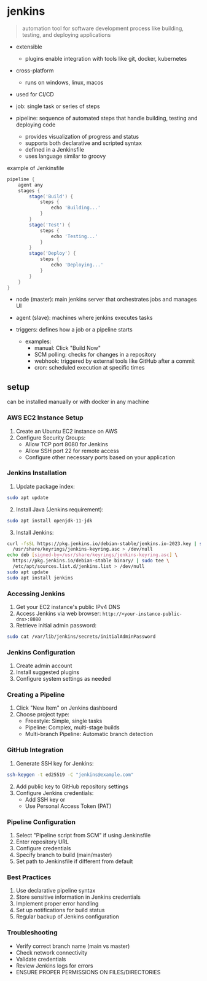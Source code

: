 
# jenkins

> automation tool for software development process like building, testing, and deploying applications

- extensible
  - plugins enable integration with tools like git, docker, kubernetes
- cross-platform
  - runs on windows, linux, macos
- used for CI/CD


- job: single task or series of steps
- pipeline: sequence of automated steps that handle building, testing and deploying code
  - provides visualization of progress and status
  - supports both declarative and scripted syntax
  - defined in a Jenkinsfile
  - uses language similar to groovy

example of Jenkinsfile

```groovy
pipeline {
    agent any
    stages {
        stage('Build') {
            steps {
                echo 'Building...'
            }
        }
        stage('Test') {
            steps {
                echo 'Testing...'
            }
        }
        stage('Deploy') {
            steps {
                echo 'Deploying...'
            }
        }
    }
}
```

- node (master): main jenkins server that orchestrates jobs and manages UI
- agent (slave): machines where jenkins executes tasks

- triggers: defines how a job or a pipeline starts
  - examples:
    - manual: Click "Build Now"
    - SCM polling: checks for changes in a repository
    - webhook: triggered by external tools like GitHub after a commit
    - cron: scheduled execution at specific times

## setup

can be installed manually or with docker in any machine

### AWS EC2 Instance Setup

1. Create an Ubuntu EC2 instance on AWS
2. Configure Security Groups:
   - Allow TCP port 8080 for Jenkins
   - Allow SSH port 22 for remote access
   - Configure other necessary ports based on your application

### Jenkins Installation

1. Update package index:

```bash
sudo apt update
```

2. Install Java (Jenkins requirement):

```bash
sudo apt install openjdk-11-jdk
```

3. Install Jenkins:

```bash
curl -fsSL https://pkg.jenkins.io/debian-stable/jenkins.io-2023.key | sudo tee \
  /usr/share/keyrings/jenkins-keyring.asc > /dev/null
echo deb [signed-by=/usr/share/keyrings/jenkins-keyring.asc] \
  https://pkg.jenkins.io/debian-stable binary/ | sudo tee \
  /etc/apt/sources.list.d/jenkins.list > /dev/null
sudo apt update
sudo apt install jenkins
```

### Accessing Jenkins

1. Get your EC2 instance's public IPv4 DNS
2. Access Jenkins via web browser: `http://<your-instance-public-dns>:8080`
3. Retrieve initial admin password:

```bash
sudo cat /var/lib/jenkins/secrets/initialAdminPassword
```

### Jenkins Configuration

1. Create admin account
2. Install suggested plugins
3. Configure system settings as needed

### Creating a Pipeline

1. Click "New Item" on Jenkins dashboard
2. Choose project type:
   - Freestyle: Simple, single tasks
   - Pipeline: Complex, multi-stage builds
   - Multi-branch Pipeline: Automatic branch detection

### GitHub Integration

1. Generate SSH key for Jenkins:

```bash
ssh-keygen -t ed25519 -C "jenkins@example.com"
```

2. Add public key to GitHub repository settings
3. Configure Jenkins credentials:
   - Add SSH key or
   - Use Personal Access Token (PAT)

### Pipeline Configuration

1. Select "Pipeline script from SCM" if using Jenkinsfile
2. Enter repository URL
3. Configure credentials
4. Specify branch to build (main/master)
5. Set path to Jenkinsfile if different from default

### Best Practices

1. Use declarative pipeline syntax
2. Store sensitive information in Jenkins credentials
3. Implement proper error handling
4. Set up notifications for build status
5. Regular backup of Jenkins configuration

### Troubleshooting

- Verify correct branch name (main vs master)
- Check network connectivity
- Validate credentials
- Review Jenkins logs for errors
- ENSURE PROPER PERMISSIONS ON FILES/DIRECTORIES
